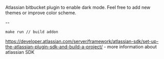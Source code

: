 Atlassian bitbucket plugin to enable dark mode.
Feel free to add new themes or improve color scheme.

--

    make run // build addon

https://developer.atlassian.com/server/framework/atlassian-sdk/set-up-the-atlassian-plugin-sdk-and-build-a-project/ - more information about atlassian SDK